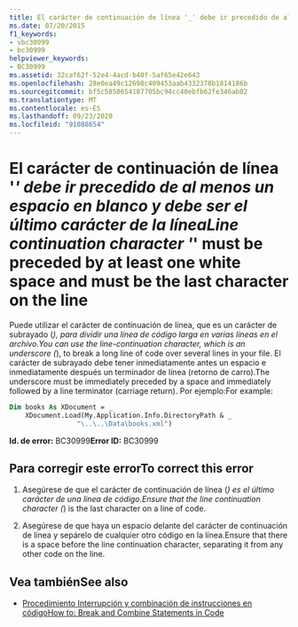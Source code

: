 ```yaml
---
title: El carácter de continuación de línea '_' debe ir precedido de al menos un espacio en blanco y debe ser el último carácter de la línea
ms.date: 07/20/2015
f1_keywords:
- vbc30999
- bc30999
helpviewer_keywords:
- BC30999
ms.assetid: 32caf62f-52e4-4acd-b40f-5af65e42e643
ms.openlocfilehash: 28e0ea49c12698c409453aab4332378b1814186b
ms.sourcegitcommit: bf5c5850654187705bc94cc40ebfb62fe346ab02
ms.translationtype: MT
ms.contentlocale: es-ES
ms.lasthandoff: 09/23/2020
ms.locfileid: "91088654"
---
```

# <a name="line-continuation-character-_-must-be-preceded-by-at-least-one-white-space-and-must-be-the-last-character-on-the-line"></a><span data-ttu-id="27a8f-102">El carácter de continuación de línea '_' debe ir precedido de al menos un espacio en blanco y debe ser el último carácter de la línea</span><span class="sxs-lookup"><span data-stu-id="27a8f-102">Line continuation character '_' must be preceded by at least one white space and must be the last character on the line</span></span>

<span data-ttu-id="27a8f-103">Puede utilizar el carácter de continuación de línea, que es un carácter de subrayado (_), para dividir una línea de código larga en varias líneas en el archivo.</span><span class="sxs-lookup"><span data-stu-id="27a8f-103">You can use the line-continuation character, which is an underscore (_), to break a long line of code over several lines in your file.</span></span> <span data-ttu-id="27a8f-104">El carácter de subrayado debe tener inmediatamente antes un espacio e inmediatamente después un terminador de línea (retorno de carro).</span><span class="sxs-lookup"><span data-stu-id="27a8f-104">The underscore must be immediately preceded by a space and immediately followed by a line terminator (carriage return).</span></span> <span data-ttu-id="27a8f-105">Por ejemplo:</span><span class="sxs-lookup"><span data-stu-id="27a8f-105">For example:</span></span>  
  
```vb  
Dim books As XDocument = _  
    XDocument.Load(My.Application.Info.DirectoryPath & _  
                 "\..\..\Data\books.xml")  
```  
  
 <span data-ttu-id="27a8f-106">**Id. de error:** BC30999</span><span class="sxs-lookup"><span data-stu-id="27a8f-106">**Error ID:** BC30999</span></span>  
  
## <a name="to-correct-this-error"></a><span data-ttu-id="27a8f-107">Para corregir este error</span><span class="sxs-lookup"><span data-stu-id="27a8f-107">To correct this error</span></span>  
  
1. <span data-ttu-id="27a8f-108">Asegúrese de que el carácter de continuación de línea (_) es el último carácter de una línea de código.</span><span class="sxs-lookup"><span data-stu-id="27a8f-108">Ensure that the line continuation character (_) is the last character on a line of code.</span></span>  
  
2. <span data-ttu-id="27a8f-109">Asegúrese de que haya un espacio delante del carácter de continuación de línea y sepárelo de cualquier otro código en la línea.</span><span class="sxs-lookup"><span data-stu-id="27a8f-109">Ensure that there is a space before the line continuation character, separating it from any other code on the line.</span></span>  
  
## <a name="see-also"></a><span data-ttu-id="27a8f-110">Vea también</span><span class="sxs-lookup"><span data-stu-id="27a8f-110">See also</span></span>

- [<span data-ttu-id="27a8f-111">Procedimiento Interrupción y combinación de instrucciones en código</span><span class="sxs-lookup"><span data-stu-id="27a8f-111">How to: Break and Combine Statements in Code</span></span>](../programming-guide/program-structure/how-to-break-and-combine-statements-in-code.md)
